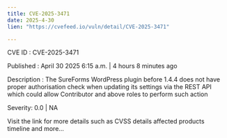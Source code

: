```yaml
---
title: CVE-2025-3471
date: 2025-4-30
lien: "https://cvefeed.io/vuln/detail/CVE-2025-3471"

---
```


CVE ID : CVE-2025-3471

Published :  April 30
2025
6:15 a.m. | 4 hours
8 minutes ago

Description : The SureForms  WordPress plugin before 1.4.4 does not have proper authorisation check when updating its settings via the REST API
which could allow Contributor and above roles to perform such action

Severity: 0.0 | NA

Visit the link for more details
such as CVSS details
affected products
timeline
and more...
